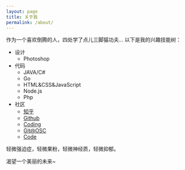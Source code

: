 ```yaml
---
layout: page
title: 关于我
permalink: /about/
---
```


作为一个喜欢倒腾的人，四处学了点儿三脚猫功夫...
以下是我的兴趣技能树：

- 设计
   * Photoshop
- 代码
   * JAVA/C#
   * Go
   * HTML&CSS&JavaScript
   * Node.js
   * Php
- 社区
   * [知乎](http://www.zhihu.com/people/sparon)
   * [Github](https://github.com/sparon)
   * [Coding](https://coding.net/u/sparon)
   * [Git@OSC](http://git.oschina.net/sparon)
   * [Code](https://code.csdn.net/sparon)


轻微强迫症，轻微果粉，轻微神经质，轻微抑郁。

渴望一个美丽的未来~
